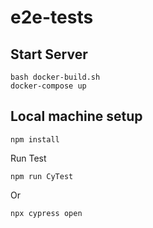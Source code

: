 # e2e-tests
## Start Server

```
bash docker-build.sh
docker-compose up
```

## Local machine setup
```
npm install
```
Run Test
```
npm run CyTest
```
Or
```
npx cypress open
```